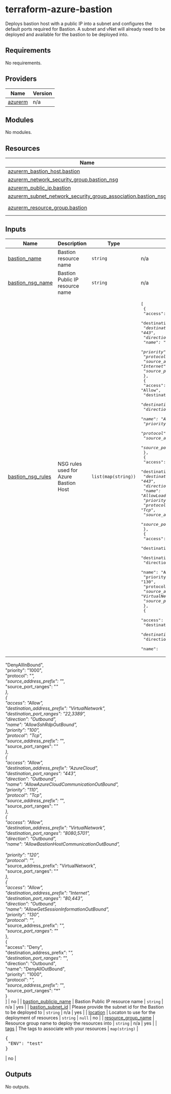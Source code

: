 # terraform-azure-bastion
Deploys bastion host with a public IP into a subnet and configures the default ports required for Bastion. A subnet and vNet will already need to be deployed and available for the bastion to be deployed into.

## Requirements

No requirements.

## Providers

| Name | Version |
|------|---------|
| <a name="provider_azurerm"></a> [azurerm](#provider\_azurerm) | n/a |

## Modules

No modules.

## Resources

| Name | Type |
|------|------|
| [azurerm_bastion_host.bastion](https://registry.terraform.io/providers/hashicorp/azurerm/latest/docs/resources/bastion_host) | resource |
| [azurerm_network_security_group.bastion_nsg](https://registry.terraform.io/providers/hashicorp/azurerm/latest/docs/resources/network_security_group) | resource |
| [azurerm_public_ip.bastion](https://registry.terraform.io/providers/hashicorp/azurerm/latest/docs/resources/public_ip) | resource |
| [azurerm_subnet_network_security_group_association.bastion_nsg](https://registry.terraform.io/providers/hashicorp/azurerm/latest/docs/resources/subnet_network_security_group_association) | resource |
| [azurerm_resource_group.bastion](https://registry.terraform.io/providers/hashicorp/azurerm/latest/docs/data-sources/resource_group) | data source |

## Inputs

| Name | Description | Type | Default | Required |
|------|-------------|------|---------|:--------:|
| <a name="input_bastion_name"></a> [bastion\_name](#input\_bastion\_name) | Bastion resource name | `string` | n/a | yes |
| <a name="input_bastion_nsg_name"></a> [bastion\_nsg\_name](#input\_bastion\_nsg\_name) | Bastion Public IP resource name | `string` | n/a | yes |
| <a name="input_bastion_nsg_rules"></a> [bastion\_nsg\_rules](#input\_bastion\_nsg\_rules) | NSG rules used for Azure Bastion Host | `list(map(string))` | <pre>[<br>  {<br>    "access": "Allow",<br>    "destination_address_prefix": "*",<br>    "destination_port_ranges": "443",<br>    "direction": "Inbound",<br>    "name": "AllowHttpsInBound",<br>    "priority": "100",<br>    "protocol": "Tcp",<br>    "source_address_prefix": "Internet",<br>    "source_port_ranges": "*"<br>  },<br>  {<br>    "access": "Allow",<br>    "destination_address_prefix": "*",<br>    "destination_port_ranges": "443,4443",<br>    "direction": "Inbound",<br>    "name": "AllowGatewayManagerInBound",<br>    "priority": "110",<br>    "protocol": "Tcp",<br>    "source_address_prefix": "GatewayManager",<br>    "source_port_ranges": "*"<br>  },<br>  {<br>    "access": "Allow",<br>    "destination_address_prefix": "*",<br>    "destination_port_ranges": "443",<br>    "direction": "Inbound",<br>    "name": "AllowLoadBalancerInBound",<br>    "priority": "120",<br>    "protocol": "Tcp",<br>    "source_address_prefix": "AzureLoadBalancer",<br>    "source_port_ranges": "*"<br>  },<br>  {<br>    "access": "Allow",<br>    "destination_address_prefix": "VirtualNetwork",<br>    "destination_port_ranges": "8080,5701",<br>    "direction": "Inbound",<br>    "name": "AllowBastionHostCommunicationInBound",<br>    "priority": "130",<br>    "protocol": "*",<br>    "source_address_prefix": "VirtualNetwork",<br>    "source_port_ranges": "*"<br>  },<br>  {<br>    "access": "Deny",<br>    "destination_address_prefix": "*",<br>    "destination_port_ranges": "*",<br>    "direction": "Inbound",<br>    "name": 
"DenyAllInBound",<br>    "priority": "1000",<br>    "protocol": "*",<br>    "source_address_prefix": "*",<br>    "source_port_ranges": "*"<br>  },<br>  {<br>    "access": "Allow",<br>    "destination_address_prefix": "VirtualNetwork",<br>    "destination_port_ranges": "22,3389",<br>    "direction": "Outbound",<br>    "name": "AllowSshRdpOutBound",<br>    "priority": "100",<br>    "protocol": "Tcp",<br>    "source_address_prefix": "*",<br>    "source_port_ranges": "*"<br>  },<br>  {<br>    "access": "Allow",<br>    "destination_address_prefix": "AzureCloud",<br>    "destination_port_ranges": "443",<br>    "direction": "Outbound",<br>    "name": "AllowAzureCloudCommunicationOutBound",<br>    "priority": "110",<br>    "protocol": "Tcp",<br>    "source_address_prefix": "*",<br>    "source_port_ranges": "*"<br>  },<br>  {<br>    "access": "Allow",<br>    "destination_address_prefix": "VirtualNetwork",<br>    "destination_port_ranges": "8080,5701",<br>    "direction": "Outbound",<br>    "name": "AllowBastionHostCommunicationOutBound",<br>  
  "priority": "120",<br>    "protocol": "*",<br>    "source_address_prefix": "VirtualNetwork",<br>    "source_port_ranges": "*"<br>  },<br>  {<br>    "access": "Allow",<br>    "destination_address_prefix": "Internet",<br>    "destination_port_ranges": "80,443",<br>    "direction": "Outbound",<br>    "name": "AllowGetSessionInformationOutBound",<br>    "priority": "130",<br>    "protocol": "*",<br>    "source_address_prefix": "*",<br>    "source_port_ranges": "*"<br>  },<br>  {<br>    "access": "Deny",<br>    "destination_address_prefix": "*",<br>    "destination_port_ranges": "*",<br>    "direction": "Outbound",<br>    "name": "DenyAllOutBound",<br>    "priority": "1000",<br>    "protocol": "*",<br>    "source_address_prefix": "*",<br>    "source_port_ranges": "*"<br>  }<br>]</pre> | no |
| <a name="input_bastion_publicip_name"></a> [bastion\_publicip\_name](#input\_bastion\_publicip\_name) | Bastion Public IP resource name | `string` | n/a | yes |
| <a name="input_bastion_subnet_id"></a> [bastion\_subnet\_id](#input\_bastion\_subnet\_id) | Please provide the subnet id for the Bastion to be deployed to | `string` | n/a | yes |
| <a name="input_location"></a> [location](#input\_location) | Locaton to use for the deployment of resources | `string` | `null` | no |
| <a name="input_resource_group_name"></a> [resource\_group\_name](#input\_resource\_group\_name) | Resource group name to deploy the resources into | `string` | n/a | yes |
| <a name="input_tags"></a> [tags](#input\_tags) | The tags to associate with your resources | `map(string)` | <pre>{<br>  "ENV": "test"<br>}</pre> | no |

## Outputs

No outputs.

